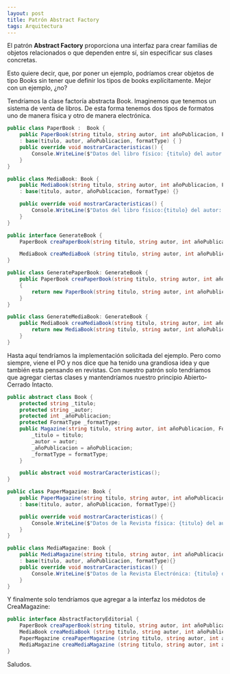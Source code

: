 ```yaml
---
layout: post
title: Patrón Abstract Factory
tags: Arquitectura
---
```


El patrón **Abstract Factory** proporciona una interfaz para crear familias de objetos relacionados o que dependen entre sí, sin especificar sus clases concretas.

Esto quiere decir, que, por poner un ejemplo, podríamos crear objetos de tipo Books sin tener que definir los tipos de books explícitamente. Mejor con un ejemplo, ¿no?

Tendríamos la clase factoría abstracta Book. Imaginemos que tenemos un sistema de venta de libros. De esta forma tenemos dos tipos de formatos uno de manera física y otro de manera electrónica.

~~~csharp
public class PaperBook :  Book {
    public PaperBook(string titulo, string autor, int añoPublicacion, FormatType formatType)
    : base(titulo, autor, añoPublicacion, formatType) { }
    public override void mostrarCaracteristicas() {
        Console.WriteLine($"Datos del libro físico: {titulo} del autor: {autor} publicado el: {añoPublicacion} en formato: {formatype}");
    }
}

public class MediaBook: Book {
    public MediaBook(string titulo, string autor, int añoPublicacion, FormatType formatType)
    : base(titulo, autor, añoPublicacion, formatType) {}

    public override void mostrarCaracteristicas() {
        Console.WriteLine($"Datos del libro físico:{titulo} del autor: {autor} publicado el: {añoPublicacion} en formato: {formatype}");
    }
}

public interface GenerateBook {
    PaperBook creaPaperBook(string titulo, string autor, int añoPublicacion, FormatType formatType);

    MediaBook creaMediaBook (string titulo, string autor, int añoPublicacion, FormatType formatType);
}

public class GeneratePaperBook: GenerateBook {
    public PaperBook creaPaperBook(string titulo, string autor, int añoPublicacion, FormatType formatType)
    {
        return new PaperBook(string titulo, string autor, int añoPublicacion, FormatType formatType);
    }
}

public class GenerateMediaBook: GenerateBook {
    public MediaBook creaMediaBook(string titulo, string autor, int añoPublicacion, FormatType formatType) {
        return new MediaBook(string titulo, string autor, int añoPublicacion, FormatType formatType);
    }
}
~~~

Hasta aquí tendríamos la implementación solicitada del ejemplo. Pero como siempre, viene el PO y nos dice que ha tenido una grandiosa idea y que también esta pensando en revistas. Con nuestro patrón solo tendríamos que agregar ciertas clases y mantendríamos nuestro principio Abierto-Cerrado Intacto.

~~~csharp
public abstract class Book {
    protected string _titulo;
    protected string _autor;
    protected int _añoPublicacion;
    protected FormatType _formatType;
    public Magazine(string titulo, string autor, int añoPublicacion, FormatType formatType) {
        _titulo = titulo;
        _autor = autor;
        _añoPublicacion = añoPublicacion;
        _formatType = formatType;
    }

    public abstract void mostrarCaracteristicas();
}

public class PaperMagazine: Book {
    public PaperMagazine(string titulo, string autor, int añoPublicacion, FormatType formatType)
    : base(titulo, autor, añoPublicacion, formatType){}

    public override void mostrarCaracteristicas() {
        Console.WriteLine($"Datos de la Revista física: {titulo} del autor: {autor} publicada el: {añoPublicacion} de formato: {formatype}");
    }
}

public class MediaMagazine: Book {
    public MediaMagazine(string titulo, string autor, int añoPublicacion, FormatType formatType)
    : base(titulo, autor, añoPublicacion, formatType){}
    public override void mostrarCaracteristicas() {
        Console.WriteLine($"Datos de la Revista Electrónica: {titulo} del autor: {autor} publicada el: {añoPublicacion} de formato: {formatype}");
    }
}
~~~

Y finalmente solo tendríamos que agregar a la interfaz los médotos de CreaMagazine:

~~~csharp
public interface AbstractFactoryEditorial {
    PaperBook creaPaperBook(string titulo, string autor, int añoPublicacion, FormatType formatType);
    MediaBook creaMediaBook (string titulo, string autor, int añoPublicacion, FormatType formatType);
    PaperMagazine creaPaperMagazine (string titulo, string autor, int añoPublicacion, FormatType formatType);
    MediaMagazine creaMediaMagazine (string titulo, string autor, int añoPublicacion, FormatType formatType);
}
~~~

Saludos.
